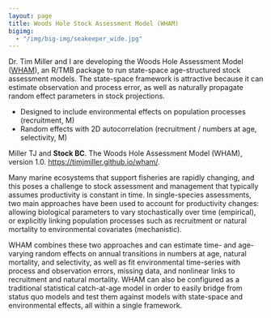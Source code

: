 ```yaml
---
layout: page
title: Woods Hole Stock Assessment Model (WHAM)
bigimg:
  - "/img/big-img/seakeeper_wide.jpg"
---
```


Dr. Tim Miller and I are developing the Woods Hole Assessment Model ([WHAM](https://timjmiller.github.io/wham/)), an R/TMB package to run state-space age-structured stock assessment models. The state-space framework is attractive because it can estimate observation and process error, as well as naturally propagate random effect parameters in stock projections.

- Designed to include environmental effects on population processes (recruitment, M)
- Random effects with 2D autocorrelation (recruitment / numbers at age, selectivity, M)

Miller TJ and **Stock BC**. The Woods Hole Assessment Model (WHAM), version 1.0. https://timjmiller.github.io/wham/.

Many marine ecosystems that support fisheries are rapidly changing, and this poses a challenge to stock assessment and management that typically assumes productivity is constant in time. In single-species assessments, two main approaches have been used to account for productivity changes: allowing biological parameters to vary stochastically over time (empirical), or explicitly linking population processes such as recruitment or natural mortality to environmental covariates (mechanistic). 

WHAM combines these two approaches and can estimate time- and age-varying random effects on annual transitions in numbers at age, natural mortality, and selectivity, as well as fit environmental time-series with process and observation errors, missing data, and nonlinear links to recruitment and natural mortality. WHAM can also be configured as a traditional statistical catch-at-age model in order to easily bridge from status quo models and test them against models with state-space and environmental effects, all within a single framework.

